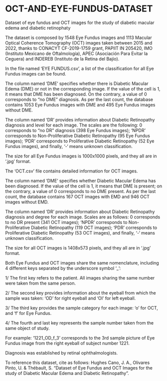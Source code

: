 # OCT-AND-EYE-FUNDUS-DATASET
Dataset of eye fundus and OCT images for the study of diabetic macular edema and diabetic retinophaty

The dataset is composed by 1548 Eye Fundus images and 1113 Macular Optical Coherence Tomography (OCT) images taken between 2015 and 2022, thanks to CONACYT CF-2019-1759 grant, PAPIIT IN 205420, IMO (Instituto Mexicano de Oftalmología), APEC (Asociación Para Evitar la Ceguera) and INDEREB (Instituto de la Retina del Bajío).

In the file named ‘EYE FUNDUS.csv’, a list of the classification for all Eye Fundus images can be found.

The column named ‘DME’ specifies whether there is Diabetic Macular Edema (DME) or not in the corresponding image. If the value of the cell is 1, it means that DME has been diagnosed. On the contrary, a value of 0 corresponds to “no DME” diagnosis. As per the last count, the database contains 1053 Eye Fundus images with DME and 495 Eye Fundus images without DME.

The column named ‘DR’ provides information about Diabetic Retinopathy diagnosis and level for each image. The scales are the following: 0 corresponds to “no DR” diagnosis (398 Eye Fundus images); ‘NPDR’ corresponds to Non-Proliferative Diabetic Retinopathy (95 Eye Fundus images); ‘PDR’ corresponds to Proliferative Diabetic Retinopathy (52 Eye Fundus images), and finally, ‘-‘ means unknown classification.

The size for all Eye Fundus images is 1000x1000 pixels, and they all are in ‘.jpg’ format.

The ‘OCT.csv’ file contains detailed information for OCT images.

The column named ‘DME’ specifies whether Diabetic Macular Edema has been diagnosed. If the value of the cell is 1, it means that DME is present; on the contrary, a value of 0 corresponds to no DME present. As per the last count, the database contains 167 OCT images with EMD and 946 OCT images without EMD.

The column named ‘DR’ provides information about Diabetic Retinopathy diagnosis and degree for each image. Scales are as follows: 0 corresponds to no DR present (341 OCT images); ‘NPDR’ corresponds to Non-Proliferative Diabetic Retinopathy (119 OCT images); ‘PDR’ corresponds to Proliferative Diabetic Retinopathy (53 OCT images), and finally, ‘-‘ means unknown classification.

The size for all OCT images is 1408x573 pixels, and they all are in ‘.jpg’ format.



Both Eye Fundus and OCT images share the same nomenclature, including 4 different keys separated by the underscore symbol ‘_’:

1/ The first key refers to the patient. All images sharing the same number were taken from the same person.

2/ The second key provides information about the eyeball from which the sample was taken: ‘OD’ for right eyeball and ‘OI’ for left eyeball.

3/ The third key provides the sample category for each image: ‘o’ for OCT, and ‘f’ for Eye Fundus.

4/ The fourth and last key represents the sample number taken from the same object of study.



For example: ‘1221_OD_f_3’ corresponds to the 3rd sample picture of Eye Fundus image from the right eyeball of subject number 1221.

Diagnosis was established by retinal ophthalmologists.




To reference this dataset, cite as follows:
Hughes Cano, J. A., Olivares Pinto, U. & Thébault, S. “Dataset of Eye Fundus and OCT Images for the study of Diabetic Macular Edema and Diabetic Retinopathy”.
